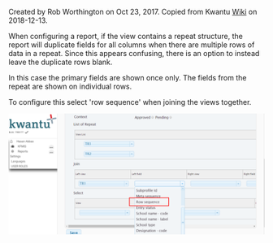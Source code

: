 Created by Rob Worthington on Oct 23, 2017. Copied from Kwantu [Wiki](http://w.kwantu.net/display/CON/How+to+configure+a+report+that+hides+duplicate+rows+for+repeat+data) on 2018-12-13.

When configuring a report, if the view contains a repeat structure, the report will duplicate fields for all columns when there are multiple rows of data in a repeat.  Since this appears confusing, there is an option to instead leave the duplicate rows blank.

In this case the primary fields are shown once only.  The fields from the repeat are shown on individual rows.

To configure this select 'row sequence' when joining the views together. 
 
![How to configure a report that hides duplicate rows for repeat data](https://github.com/kwantu/platformconfiguration/blob/master/How%20to%20configure%20a%20report%20that%20hides%20duplicate%20rows%20for%20repeat%20data.png)





